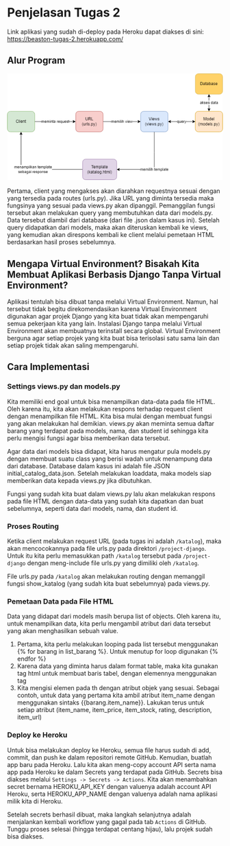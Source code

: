 # Penjelasan Tugas 2

Link aplikasi yang sudah di-deploy pada Heroku dapat diakses di sini:
https://beaston-tugas-2.herokuapp.com/


## Alur Program

![Bagan Proses](/images/bagan-proses.png)

Pertama, client yang mengakses akan diarahkan requestnya sesuai dengan yang tersedia pada routes (urls.py). Jika URL yang diminta tersedia maka fungsinya yang sesuai pada views.py akan dipanggil. Pemanggilan fungsi tersebut akan melakukan query yang membutuhkan data dari models.py. Data tersebut diambil dari database (dari file .json dalam kasus ini). Setelah query didapatkan dari models, maka akan diteruskan kembali ke views, yang kemudian akan direspons kembali ke client melalui pemetaan HTML berdasarkan hasil proses sebelumnya.


## Mengapa Virtual Environment? Bisakah Kita Membuat Aplikasi Berbasis Django Tanpa Virtual Environment?

Aplikasi tentulah bisa dibuat tanpa melalui Virtual Environment. Namun, hal tersebut tidak begitu direkomendasikan karena Virtual Environment digunakan agar projek Django yang kita buat tidak akan mempengaruhi semua pekerjaan kita yang lain. Instalasi Django tanpa melalui Virtual Environment akan membuatnya terinstall secara global. Virtual Environment berguna agar setiap projek yang kita buat bisa terisolasi satu sama lain dan setiap projek tidak akan saling mempengaruhi.


## Cara Implementasi

### Settings views.py dan models.py

Kita memiliki end goal untuk bisa menampilkan data-data pada file HTML. Oleh karena itu, kita akan melakukan respons terhadap request client dengan menampilkan file HTML. Kita bisa mulai dengan membuat fungsi yang akan melakukan hal demikian. views.py akan meminta semua daftar barang yang terdapat pada models, nama, dan student id sehingga kita perlu mengisi fungsi agar bisa memberikan data tersebut. 

Agar data dari models bisa didapat, kita harus mengatur pula models.py dengan membuat suatu class yang berisi wadah untuk menampung data dari database. Database dalam kasus ini adalah file JSON initial_catalog_data.json. Setelah melakukan loaddata, maka models siap memberikan data kepada views.py jika dibutuhkan.

Fungsi yang sudah kita buat dalam views.py lalu akan melakukan respons pada file HTML dengan data-data yang sudah kita dapatkan dan buat sebelumnya, seperti data dari models, nama, dan student id.

### Proses Routing

Ketika client melakukan request URL (pada tugas ini adalah `/katalog`), maka akan mencocokannya pada file urls.py pada direktori `/project-django`. Untuk itu kita perlu memasukkan path `/katalog` tersebut pada `/project-django` dengan meng-include file urls.py yang dimiliki oleh `/katalog`.

File urls.py pada `/katalog` akan melakukan routing dengan memanggil fungsi show_katalog (yang sudah kita buat sebelumnya) pada views.py.

### Pemetaan Data pada File HTML

Data yang didapat dari models masih berupa list of objects. Oleh karena itu, untuk menampilkan data, kita perlu mengambil atribut dari data tersebut yang akan menghasilkan sebuah value.

1. Pertama, kita perlu melakukan looping pada list tersebut menggunakan {% for barang in list_barang %}. Untuk menutup for loop digunakan {% endfor %}
2. Karena data yang diminta harus dalam format table, maka kita gunakan tag html <tr></tr> untuk membuat baris tabel, dengan elemennya menggunakan tag <th></th>
3. Kita mengisi elemen pada th dengan atribut objek yang sesuai. Sebagai contoh, untuk data yang pertama kita ambil atribut item_name dengan menggunakan sintaks {{barang.item_name}}. Lakukan terus untuk setiap atribut (item_name, item_price, item_stock, rating, description, item_url)

### Deploy ke Heroku

Untuk bisa melakukan deploy ke Heroku, semua file harus sudah di add, commit, dan push ke dalam repositori remote GitHub. Kemudian, buatlah app baru pada Heroku. Lalu kita akan meng-copy account API serta nama app pada Heroku ke dalam Secrets yang terdapat pada GitHub. Secrets bisa diakses melalui `Settings -> Secrets -> Actions`. Kita akan menambahkan secret bernama HEROKU_API_KEY dengan valuenya adalah account API Heroku, serta HEROKU_APP_NAME dengan valuenya adalah nama aplikasi milik kita di Heroku.

Setelah secrets berhasil dibuat, maka langkah selanjutnya adalah menjalankan kembali workflow yang gagal pada tab `Actions` di GitHub. Tunggu proses selesai (hingga terdapat centang hijau), lalu projek sudah bisa diakses.